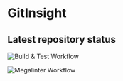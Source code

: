 # GitInsight

## Latest repository status

![Build & Test Workflow](https://github.com/Grumlebob/GitInsight/actions/workflows/buildAndTest.yml/badge.svg)

![Megalinter Workflow](https://github.com/Grumlebob/GitInsight/actions/workflows/mega-linter.yml/badge.svg)

